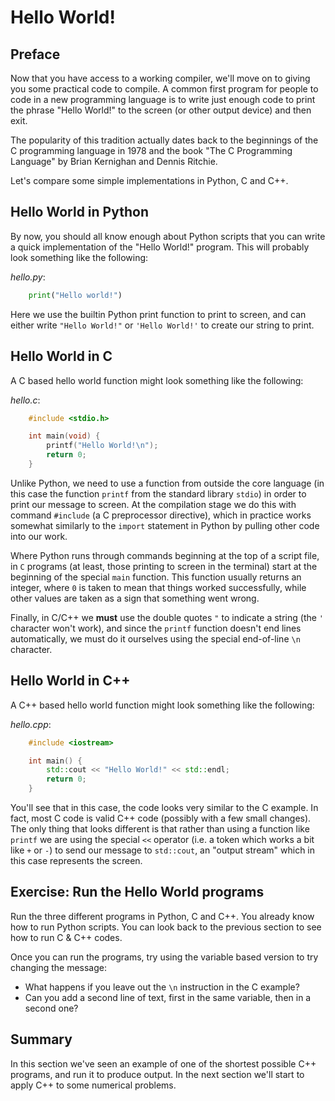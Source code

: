 # Hello World!

## Preface

Now that you have access to a working compiler, we'll move on to giving you some practical code to compile. A common first program for people to code in a new programming language is to write just enough code to print the phrase "Hello World!" to the screen (or other output device) and then exit.

The popularity of this tradition actually dates back to the beginnings of the C programming language in 1978 and the book "The C Programming Language" by Brian Kernighan and Dennis Ritchie.

Let's compare some simple implementations in Python, C and C++.

## Hello World in Python

By now, you should all know enough about Python scripts that you can write a quick implementation of the "Hello World!" program. This will probably look something like the following:

_hello.py_:
```python
    print("Hello world!")
```
Here we use the builtin Python print function to print to screen, and can either write `"Hello World!"` or `'Hello World!'` to create our string to print.     

## Hello World in C

A C based hello world function might look something like the following:

_hello.c_:
```c
    #include <stdio.h>

    int main(void) {
        printf("Hello World!\n");
        return 0;
    }
```

Unlike Python, we need to use a function from outside the core language (in this case the function `printf` from the standard library `stdio`) in order to print our message to screen. At the compilation stage we do this with command `#include` (a C preprocessor directive), which in practice works somewhat similarly to the `import` statement in Python by pulling other code into our work.

Where Python runs through commands beginning at the top of a script file, in `C` programs (at least, those printing to screen in the terminal) start at the beginning of the special `main` function. This function usually returns an integer, where `0` is taken to mean that things worked successfully, while other values are taken as a sign that something went wrong. 

Finally, in C/C++ we **must** use the double quotes `"` to indicate a string (the `'` character won't work), and since the `printf` function doesn't end lines automatically, we must do it ourselves using the special end-of-line `\n` character.

## Hello World in C++

A C++ based hello world function might look something like the following:

_hello.cpp_:
```c++
    #include <iostream>

    int main() {
        std::cout << "Hello World!" << std::endl;
        return 0;
    }
```

You'll see that in this case, the code looks very similar to the C example. In fact, most C code is valid C++ code (possibly with a few small changes). The only thing that looks different is that rather than using a function like `printf` we are using the special `<<` operator (i.e. a token which works a bit like `+` or `-`) to send our message to `std::cout`, an "output stream" which in this case represents the screen.

## Exercise: Run the Hello World programs

Run the three different programs in Python, C and C++. You already know how to run Python scripts. You can look back to the previous section to see how to run C & C++ codes.

Once you can run the programs, try using the variable based version to try changing the message:
- What happens if you leave out the `\n` instruction in the C example?
- Can you add a second line of text, first in the same variable, then in a second one?


## Summary

In this section we've seen an example of one of the shortest possible C++ programs, and run it to produce output. In the next section we'll start to apply C++ to some numerical problems.